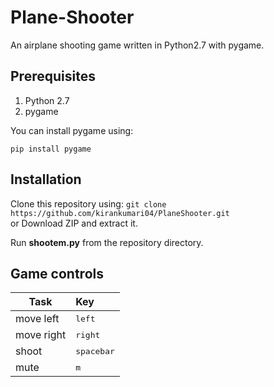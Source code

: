 # Plane-Shooter
An airplane shooting game written in Python2.7 with pygame. 

## Prerequisites
1. Python 2.7
2. pygame
	
You can install pygame using:

`pip install pygame`

## Installation
Clone this repository using: `git clone https://github.com/kirankumari04/PlaneShooter.git`
<br>or Download ZIP and extract it.

Run **shootem.py** from the repository directory.

## Game controls

|    Task    | Key |
| ---------- | :-- |
| move left  |<kbd>left</kbd>|
| move right |<kbd>right</kbd>| 
| shoot      |<kbd>spacebar</kbd>|
| mute       |<kbd>m</kbd>|

